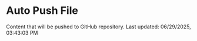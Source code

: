 # Auto Push File

Content that will be pushed to GitHub repository.
Last updated: 06/29/2025, 03:43:03 PM